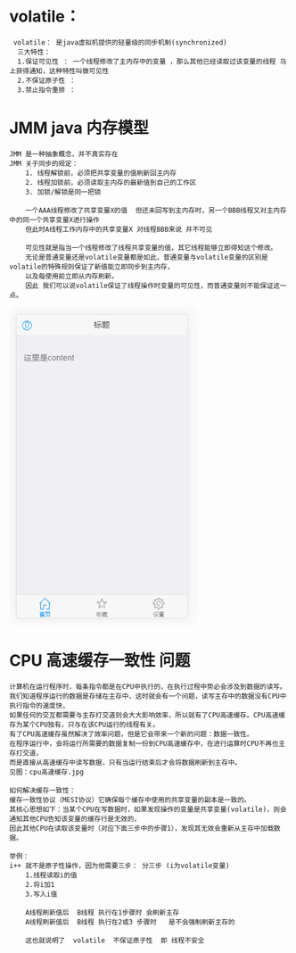# volatile：    
     volatile： 是java虚拟机提供的轻量级的同步机制(synchronized)
      三大特性：
      1.保证可见性 ： 一个线程修改了主内存中的变量 ，那么其他已经读取过该变量的线程 马上获得通知，这种特性叫做可见性
      2.不保证原子性 ： 
      3.禁止指令重排 ：
      
# JMM  java 内存模型
    JMM 是一种抽象概念，并不真实存在
    JMM 关于同步的规定：
        1. 线程解锁前，必须把共享变量的值刷新回主内存
        2. 线程加锁前，必须读取主内存的最新值到自己的工作区
        3. 加锁/解锁是同一把锁
        
        一个AAA线程修改了共享变量X的值  但还未回写到主内存时，另一个BBB线程又对主内存中的同一个共享变量X进行操作
        但此时A线程工作内存中的共享变量X 对线程BBB来说 并不可见
        
        可见性就是指当一个线程修改了线程共享变量的值，其它线程能够立即得知这个修改。
        无论是普通变量还是volatile变量都是如此，普通变量与volatile变量的区别是volatile的特殊规则保证了新值能立即同步到主内存，
        以及每使用前立即从内存刷新。
        因此 我们可以说volatile保证了线程操作时变量的可见性，而普通变量则不能保证这一点。
        
![Image text](https://raw.githubusercontent.com/hongmaju/light7Local/master/img/productShow/20170518152848.png)
# CPU 高速缓存一致性 问题
    计算机在运行程序时，每条指令都是在CPU中执行的，在执行过程中势必会涉及到数据的读写。
    我们知道程序运行的数据是存储在主存中，这时就会有一个问题，读写主存中的数据没有CPU中执行指令的速度快，
    如果任何的交互都需要与主存打交道则会大大影响效率，所以就有了CPU高速缓存。CPU高速缓存为某个CPU独有，只与在该CPU运行的线程有关。
    有了CPU高速缓存虽然解决了效率问题，但是它会带来一个新的问题：数据一致性。
    在程序运行中，会将运行所需要的数据复制一份到CPU高速缓存中，在进行运算时CPU不再也主存打交道，
    而是直接从高速缓存中读写数据，只有当运行结束后才会将数据刷新到主存中。
    见图：cpu高速缓存.jpg

    如何解决缓存一致性：
    缓存一致性协议（MESI协议）它确保每个缓存中使用的共享变量的副本是一致的。
    其核心思想如下：当某个CPU在写数据时，如果发现操作的变量是共享变量(volatile)，则会通知其他CPU告知该变量的缓存行是无效的，
    因此其他CPU在读取该变量时（对应下面三步中的步骤1），发现其无效会重新从主存中加载数据。
    
    举例：
    i++ 就不是原子性操作，因为他需要三步： 分三步 (i为volatile变量)
        1.线程读取i的值
        2.将i加1
        3.写入i值
        
        A线程刷新值后  B线程 执行在1步骤时 会刷新主存 
        A线程刷新值后  B线程 执行在2或3 步骤时   是不会强制刷新主存的
        
        这也就说明了  volatile  不保证原子性  即 线程不安全

